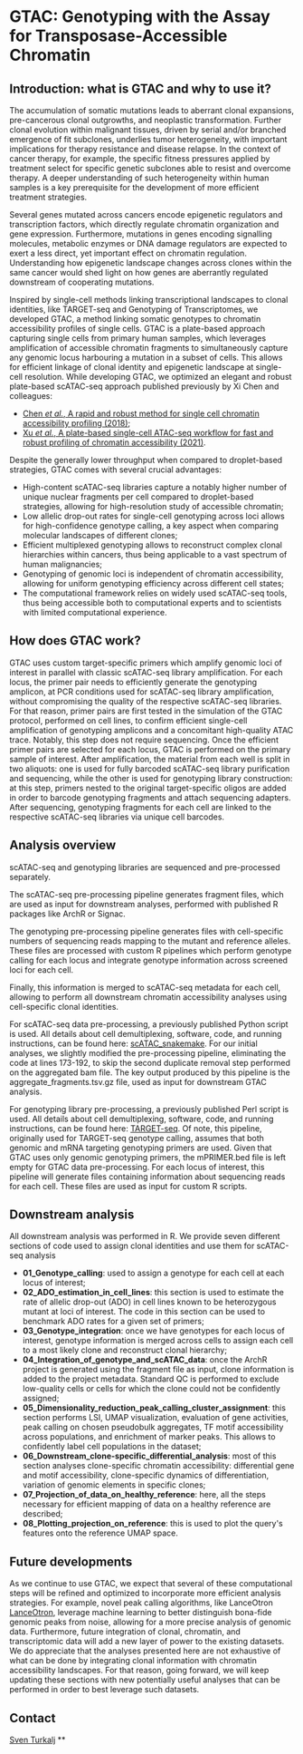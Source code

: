 # GTAC: Genotyping with the Assay for Transposase-Accessible Chromatin


## Introduction: what is GTAC and why to use it?

The accumulation of somatic mutations leads to aberrant clonal expansions, pre-cancerous clonal outgrowths, and neoplastic transformation. Further clonal evolution within malignant tissues, driven by serial and/or branched emergence of fit subclones, underlies tumor heterogeneity, with important implications for therapy resistance and disease relapse. In the context of cancer therapy, for example, the specific fitness pressures applied by treatment select for specific genetic subclones able to resist and overcome therapy. A deeper understanding of such heterogeneity within human samples is a key prerequisite for the development of more efficient treatment strategies. 

Several genes mutated across cancers encode epigenetic regulators and transcription factors, which directly regulate chromatin organization and gene expression. Furthermore, mutations in genes encoding signalling molecules, metabolic enzymes or DNA damage regulators are expected to exert a less direct, yet important effect on chromatin regulation. Understanding how epigenetic landscape changes across clones within the same cancer would shed light on how genes are aberrantly regulated downstream of cooperating mutations. 

Inspired by single-cell methods linking transcriptional landscapes to clonal identities, like TARGET-seq and Genotyping of Transcriptomes, we developed GTAC, a method linking somatic genotypes to chromatin accessibility profiles of single cells. GTAC is a plate-based approach capturing single cells from primary human samples, which leverages amplification of accessible chromatin fragments to simultaneously capture any genomic locus harbouring a mutation in a subset of cells. This allows for efficient linkage of clonal identity and epigenetic landscape at single-cell resolution.
While developing GTAC, we optimized an elegant and robust plate-based scATAC-seq approach published previously by Xi Chen and colleagues:
- [Chen *et al.*, A rapid and robust method for single cell chromatin accessibility profiling (2018)](https://www.nature.com/articles/s41467-018-07771-0);
- [Xu *et al.*, A plate-based single-cell ATAC-seq workflow for fast and robust profiling of chromatin accessibility (2021)](https://www.nature.com/articles/s41596-021-00583-5).

Despite the generally lower throughput when compared to droplet-based strategies, GTAC comes with several crucial advantages:
-	High-content scATAC-seq libraries capture a notably higher number of unique nuclear fragments per cell compared to droplet-based strategies, allowing for high-resolution study of accessible chromatin;
-	Low allelic drop-out rates for single-cell genotyping across loci allows for high-confidence genotype calling, a key aspect when comparing molecular landscapes of different clones;
-	Efficient multiplexed genotyping allows to reconstruct complex clonal hierarchies within cancers, thus being applicable to a vast spectrum of human malignancies;
-	Genotyping of genomic loci is independent of chromatin accessibility, allowing for uniform genotyping efficiency across different cell states;
-	The computational framework relies on widely used scATAC-seq tools, thus being accessible both to computational experts and to scientists with limited computational experience.


## How does GTAC work?

GTAC uses custom target-specific primers which amplify genomic loci of interest in parallel with classic scATAC-seq library amplification. For each locus, the primer pair needs to efficiently generate the genotyping amplicon, at PCR conditions used for scATAC-seq library amplification, without compromising the quality of the respective scATAC-seq libraries. For that reason, primer pairs are first tested in the simulation of the GTAC protocol, performed on cell lines, to confirm efficient single-cell amplification of genotyping amplicons and a concomitant high-quality ATAC trace. Notably, this step does not require sequencing. Once the efficient primer pairs are selected for each locus, GTAC is performed on the primary sample of interest. After amplification, the material from each well is split in two aliquots: one is used for fully barcoded scATAC-seq library purification and sequencing, while the other is used for genotyping library construction: at this step, primers nested to the original target-specific oligos are added in order to barcode genotyping fragments and attach sequencing adapters. After sequencing, genotyping fragments for each cell are linked to the respective scATAC-seq libraries via unique cell barcodes.


## Analysis overview

scATAC-seq and genotyping libraries are sequenced and pre-processed separately. 

The scATAC-seq pre-processing pipeline generates fragment files, which are used as input for downstream analyses, performed with published R packages like ArchR or Signac. 

The genotyping pre-processing pipeline generates files with cell-specific numbers of sequencing reads mapping to the mutant and reference alleles. These files are processed with custom R pipelines which perform genotype calling for each locus and integrate genotype information across screened loci for each cell. 

Finally, this information is merged to scATAC-seq metadata for each cell, allowing to perform all downstream chromatin accessibility analyses using cell-specific clonal identities. 

For scATAC-seq data pre-processing, a previously published Python script is used. All details about cell demultiplexing, software, code, and running instructions, can be found here: [scATAC_snakemake](https://github.com/dbrg77/scATAC_snakemake).
For our initial analyses, we slightly modified the pre-processing pipeline, eliminating the code at lines 173-192, to skip the second duplicate removal step performed on the aggregated bam file. The key output produced by this pipeline is the aggregate_fragments.tsv.gz file, used as input for downstream GTAC analysis. 

For genotyping library pre-processing, a previously published Perl script is used. All details about cell demultiplexing, software, code, and running instructions, can be found here: [TARGET-seq](https://github.com/albarmeira/TARGET-seq).
Of note, this pipeline, originally used for TARGET-seq genotype calling, assumes that both genomic and mRNA targeting genotyping primers are used. Given that GTAC uses only genomic genotyping primers, the mPRIMER.bed file is left empty for GTAC data pre-processing. For each locus of interest, this pipeline will generate files containing information about sequencing reads for each cell. These files are used as input for custom R scripts.


## Downstream analysis

All downstream analysis was performed in R. We provide seven different sections of code used to assign clonal identities and use them for scATAC-seq analysis
- **01_Genotype_calling**: used to assign a genotype for each cell at each locus of interest;
- **02_ADO_estimation_in_cell_lines**: this section is used to estimate the rate of allelic drop-out (ADO) in cell lines known to be heterozygous mutant at loci of interest. The code in this section can be used to benchmark ADO rates for a given set of primers;
- **03_Genotype_integration**: once we have genotypes for each locus of interest, genotype information is merged across cells to assign each cell to a most likely clone and reconstruct clonal hierarchy;
- **04_Integration_of_genotype_and_scATAC_data**: once the ArchR project is generated using the fragment file as input, clone information is added to the project metadata. Standard QC is performed to exclude low-quality cells or cells for which the clone could not be confidently assigned;
- **05_Dimensionality_reduction_peak_calling_cluster_assignment**: this section performs LSI, UMAP visualization, evaluation of gene activities, peak calling on chosen pseudobulk aggregates, TF motif accessibility across populations, and enrichment of marker peaks. This allows to confidently label cell populations in the dataset;
- **06_Downstream_clone-specific_differential_analysis**: most of this section analyses clone-specific chromatin accessibility: differential gene and motif accessibility, clone-specific dynamics of differentiation, variation of genomic elements in specific clones;
- **07_Projection_of_data_on_healthy_reference**: here, all the steps necessary for efficient mapping of data on a healthy reference are described;
- **08_Plotting_projection_on_reference**: this is used to plot the query's features onto the reference UMAP space.


## Future developments

As we continue to use GTAC, we expect that several of these computational steps will be refined and optimized to incorporate more efficient analysis strategies. For example, novel peak calling algorithms, like LanceOtron [LanceOtron](https://github.com/LHentges/LanceOtron), leverage machine learning to better distinguish bona-fide genomic peaks from noise, allowing for a more precise analysis of genomic data. Furthermore, future integration of clonal, chromatin, and transcriptomic data will add a new layer of power to the existing datasets.
We do appreciate that the analyses presented here are not exhaustive of what can be done by integrating clonal information with chromatin accessibility landscapes. For that reason, going forward, we will keep updating these sections with new potentially useful analyses that can be performed in order to best leverage such datasets.


## Contact

[Sven Turkalj](mailto:sven.turkalj@rdm.ox.ac.uk)
**